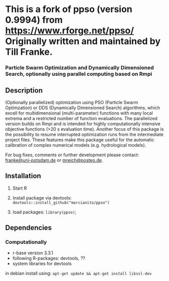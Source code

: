 This is a fork of ppso (version 0.9994) from https://www.rforge.net/ppso/
Originally written and maintained by Till Franke.
======================================================================

### Particle Swarm Optimization and Dynamically Dimensioned Search, optionally using parallel computing based on Rmpi ###

## Description
(Optionally parallelized) optimization using PSO (Particle Swarm Optimzation) or DDS (Dynamically Dimensioned Search) algorithms, which excell for multidimensional (multi-parameter) functions with many local extrema and a restricted number of function evaluations.
The parallelized version builds on Rmpi and is intended for highly computationally intensive objective functions (>20 s evaluation time).
Another focus of this package is the possibility to resume interrupted optimization runs from the intermediate project files.
These features make this package useful for the automatic calibration of complex numerical models (e.g. hydrological models). 

For bug fixes, comments or further development please contact: franke@uni-potsdam.de or mreich@posteo.de.

## Installation

1. Start R
2. Install package via devtools: 
`devtools::install_github("marcianito/ppso")`

3. load packages: 
`library(ppso)`;

## Dependencies

### Computationally
* r-base version 3.3.1
* following R-packages: devtools,  ??
* system libraries for devtools

in debian install using: 
`apt-get update && apt-get install libssl-dev`

<!-- ### Data-wise -->
<!-- It is necessary to have a time series of observed gravity data (could be synthetic). -->
<!--  -->
<!-- ## Processing -->
<!--  -->
<!-- 1. Start R -->
<!-- 2. Load infiltration_example.r script -->
<!-- 3. Modify according to description below -->
<!-- 4. Run script and look at outputted results -->
<!--  -->
<!-- ## Infiltration modeling procedure (computations) -->
<!-- #### For more details, please look at the vignette or the corresponding help-files (within R). -->
<!--  -->
<!-- All changes should be done in a new file following (or a copy of) the reduction_example.r file. -->
<!--  -->
<!-- (Step 2 is only explanatory for what the script does; no modifications necessary.) -->
<!--  -->
<!-- 1. Setup:  -->
<!--     * _Directory and configs (input / output, file extentions, enable plotting)_ -->
<!--     * _Gravimeter coordinates (x, y, z + height of sensor)_ -->
<!--     * _Model domain (x and y extensions)_ -->
<!--     * _Discretization and vertical model extent_ -->
<!--     * __ -->
<!--     * _Set correct file to load for DEM input_ -->
<!--     * _Input file settings (data dimensions, order of data columns from input files)_ -->
<!--     * _Input file names (DEM, observed gravity signal, .. etc !?)_ -->
<!-- 2. Calculations:  -->
<!--     * _Construct surface grid_ -->
<!--     * _Create gravity component grid_ -->
<!--     * __ -->
<!--     * _Plot all time series_ -->
<!-- 5. Run the entire script and look at output files -->
<!--  -->
